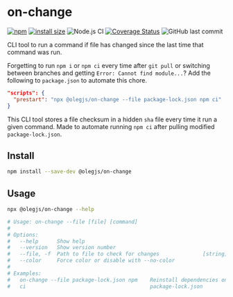 # on-change

[![npm](https://img.shields.io/npm/dw/@olegjs/on-change)](https://www.npmjs.com/package/@olegjs/on-change)
[![install size](https://packagephobia.now.sh/badge?p=@olegjs/on-change)](https://packagephobia.now.sh/result?p=@olegjs/on-change)
![Node.js CI](https://github.com/olegjs/on-change/workflows/Node.js%20CI/badge.svg)
[![Coverage Status](https://coveralls.io/repos/github/olegjs/on-change/badge.svg?branch=master)](https://coveralls.io/github/olegjs/on-change?branch=master)
![GitHub last commit](https://img.shields.io/github/last-commit/olegjs/on-change)

CLI tool to run a command if file has changed since the last time that command
was run.

Forgetting to run `npm i` or `npm ci` every time after `git pull` or switching
between branches and getting `Error: Cannot find module...`? Add the following
to `package.json` to automate this chore.

```json
"scripts": {
  "prestart": "npx @olegjs/on-change --file package-lock.json npm ci"
}
```

This CLI tool stores a file checksum in a hidden `sha` file every time it run a
given command. Made to automate running `npm ci` after pulling modified
`package-lock.json`.

## Install

```sh
npm install --save-dev @olegjs/on-change
```

## Usage

```sh
npx @olegjs/on-change --help

# Usage: on-change --file [file] [command]
#
# Options:
#   --help      Show help                                                [boolean]
#   --version   Show version number                                      [boolean]
#   --file, -f  Path to file to check for changes              [string] [required]
#   --color     Force color or disable with --no-color                   [boolean]
#
# Examples:
#   on-change --file package-lock.json npm    Reinstall dependencies on changed
#   ci                                        package-lock.json
```
